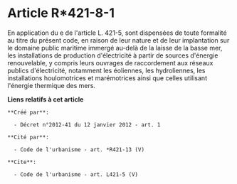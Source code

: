 # Article R*421-8-1

En application du e de l'article L. 421-5, sont dispensées de toute formalité au titre du présent code, en raison de leur
nature et de leur implantation sur le domaine public maritime immergé au-delà de la laisse de la basse mer, les installations
de production d'électricité à partir de sources d'énergie renouvelable, y compris leurs ouvrages de raccordement aux réseaux
publics d'électricité, notamment les éoliennes, les hydroliennes, les installations houlomotrices et marémotrices ainsi que
celles utilisant l'énergie thermique des mers.

**Liens relatifs à cet article**

	**Créé par**:

	  - Décret n°2012-41 du 12 janvier 2012 - art. 1

	**Cité par**:

	  - Code de l'urbanisme - art. *R421-13 (V)

	**Cite**:

	  - Code de l'urbanisme - art. L421-5 (V)
